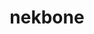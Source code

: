 ---
title: "nekbone"
layout: cache
category: package
meta: {"versions": ["17.0"], "compilers": ["gcc@6.4.0", "xl@16.1"]}
spec_files: 
 - spec-0.json
 - spec-1.json
 - spec-2.json
 - spec-3.json
 - spec-4.json
spec_names:
 - 'nekbone@17.0%gcc@6.4.0+mpi arch=linux-rhel7-power9le ^spectrum-mpi@10.3.1%gcc@6.4.0 arch=linux-rhel7-power9le'
 - 'nekbone@17.0%gcc@6.4.0+mpi arch=linux-rhel7-power9le ^hwloc@1.11.11%gcc@6.4.0~cairo~cuda~gl~libudev+libxml2~netloc~nvml+pci+shared arch=linux-rhel7-power9le ^libiconv@1.16%gcc@6.4.0 arch=linux-rhel7-power9le ^libpciaccess@0.13.5%gcc@6.4.0 arch=linux-rhel7-power9le ^libxml2@2.9.10%gcc@6.4.0~python arch=linux-rhel7-power9le ^numactl@2.0.12%gcc@6.4.0 arch=linux-rhel7-power9le ^openmpi@3.1.6%gcc@6.4.0~atomics~cuda~cxx~cxx_exceptions+gpfs~java~legacylaunchers~lustre~memchecker~pmi~singularity~sqlite3+static~thread_multiple+vt+wrapper-rpath fabrics=none schedulers=none arch=linux-rhel7-power9le ^xz@5.2.5%gcc@6.4.0 arch=linux-rhel7-power9le ^zlib@1.2.11%gcc@6.4.0+optimize+pic+shared arch=linux-rhel7-power9le'
 - 'nekbone@17.0%xl@16.1 fflags="-qzerosize" +mpi arch=linux-rhel7-power9le ^spectrum-mpi@10.3.1%xl@16.1 fflags="-qzerosize"  arch=linux-rhel7-power9le'
 - 'nekbone@17.0%gcc@6.4.0+mpi arch=linux-rhel7-power9le ^spectrum-mpi@10.3.1%gcc@6.4.0 arch=linux-rhel7-power9le'
 - 'nekbone@17.0%gcc@6.4.0+mpi arch=linux-rhel7-power9le ^hwloc@1.11.11%gcc@6.4.0~cairo~cuda~gl~libudev+libxml2~netloc~nvml+pci+shared arch=linux-rhel7-power9le ^libiconv@1.16%gcc@6.4.0 arch=linux-rhel7-power9le ^libpciaccess@0.13.5%gcc@6.4.0 arch=linux-rhel7-power9le ^libxml2@2.9.10%gcc@6.4.0~python arch=linux-rhel7-power9le ^numactl@2.0.12%gcc@6.4.0 arch=linux-rhel7-power9le ^openmpi@4.0.3%gcc@6.4.0~atomics~cuda~cxx~cxx_exceptions+gpfs~java~legacylaunchers~lustre~memchecker~pmi~singularity~sqlite3+static~thread_multiple+vt+wrapper-rpath fabrics=none schedulers=none arch=linux-rhel7-power9le ^xz@5.2.5%gcc@6.4.0 arch=linux-rhel7-power9le ^zlib@1.2.11%gcc@6.4.0+optimize+pic+shared arch=linux-rhel7-power9le'
---